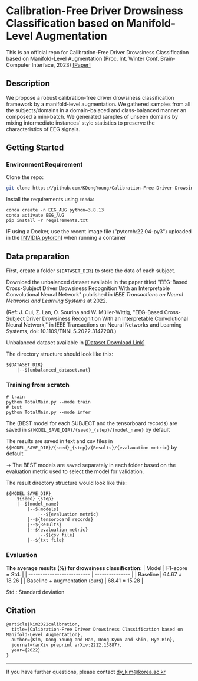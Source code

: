 # Calibration-Free Driver Drowsiness Classification based on Manifold-Level Augmentation 
This is an official repo for Calibration-Free Driver Drowsiness Classification based on Manifold-Level Augmentation (Proc. Int. Winter Conf. Brain-Computer Interface, 2023) [\[Paper\]](https://arxiv.org/abs/2212.13887)

## Description

We propose a robust calibration-free driver drowsiness classification framework by a manifold-level augmentation. We gathered samples from  all the subjects/domains in a domain-balaced and class-balanced manner an composed a mini-batch. We generated samples of unseen domains by mixing intermediate instances’ style statistics to preserve the characteristics of EEG signals.

## Getting Started

### Environment Requirement

Clone the repo:

```bash
git clone https://github.com/KDongYoung/Calibration-Free-Driver-Drowsiness-Classification-based-on-Manifold-Level-Augmentation.git
```

Install the requirements using `conda`:

```terminal
conda create -n EEG_AUG python=3.8.13
conda activate EEG_AUG
pip install -r requirements.txt
```

IF using a Docker, use the recent image file ("pytorch:22.04-py3") uploaded in the [\[NVIDIA pytorch\]](https://catalog.ngc.nvidia.com/orgs/nvidia/containers/pytorch) when running a container


## Data preparation

First, create a folder `${DATASET_DIR}` to store the data of each subject.

Download the unbalanced dataset available in the paper titled "EEG-Based Cross-Subject Driver Drowsiness Recognition With an Interpretable Convolutional Neural Network" published in *IEEE Transactions on Neural Networks and Learning Systems* at 2022.

(Ref: J. Cui, Z. Lan, O. Sourina and W. Müller-Wittig, "EEG-Based Cross-Subject Driver Drowsiness Recognition With an Interpretable Convolutional Neural Network," in IEEE Transactions on Neural Networks and Learning Systems, doi: 10.1109/TNNLS.2022.3147208.)

Unbalanced dataset available in [\[Dataset Download Link\]](https://figshare.com/articles/dataset/EEG_driver_drowsiness_dataset_unbalanced_/16586957)

The directory structure should look like this:

```
${DATASET_DIR}
	|--${unbalanced_dataset.mat}
```

### Training from scratch

```shell script
# train
python TotalMain.py --mode train
# test
python TotalMain.py --mode infer
```

The (BEST model for each SUBJECT and the tensorboard records) are saved in `${MODEL_SAVE_DIR}/{seed}_{step}/{model_name}` by default

The results are saved in text and csv files in `${MODEL_SAVE_DIR}/{seed}_{step}/{Results}/{evalauation metric}` by default

-> The BEST models are saved separately in each folder based on the evaluation metric used to select the model for validation.

The result directory structure would look like this:

```
${MODEL_SAVE_DIR}
    ${seed}_{step}
	|--${model_name}
	    |--${models}
	    	|--${evaluation metric}
	    |--${tensorboard records}
        |--${Results}
	    |--${evaluation metric}
	    	|--${csv file}
		|--${txt file}
```

### Evaluation

**The average results (%) for drowsiness classification:**
| Model                      | F1-score ± Std. | 
| -------------------------- | --------------- | 
| Baseline                   |  64.67 ± 18.26  | 
| Baseline + augmentation (ours)   |  68.41 ± 15.28  | 

Std.: Standard deviation

## Citation

```
@article{kim2022calibration,
  title={Calibration-Free Driver Drowsiness Classification based on Manifold-Level Augmentation},
  author={Kim, Dong-Young and Han, Dong-Kyun and Shin, Hye-Bin},
  journal={arXiv preprint arXiv:2212.13887},
  year={2022}
}
```

--------------

If you have further questions, please contact dy_kim@korea.ac.kr
